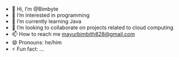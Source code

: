 - 👋 Hi, I’m @Bimbyte
- 👀 I’m interested in programming
- 🌱 I’m currently learning Java
- 💞️ I’m looking to collaborate on projects related to cloud computing 
- 📫 How to reach me mayurbimbith828@gmail.com
- 😄 Pronouns: he/him
- ⚡ Fun fact: ...

<!---
Bimbyte/Bimbyte is a ✨ special ✨ repository because its `README.md` (this file) appears on your GitHub profile.
You can click the Preview link to take a look at your changes.
--->
